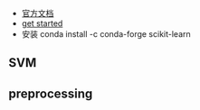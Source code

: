 - [官方文档](https://scikit-learn.org/stable/)
- [get started](https://scikit-learn.org/stable/getting_started.html)
- 安装 conda install -c conda-forge scikit-learn 
## SVM

## preprocessing
## 
